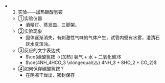 -
  1. 实验——加热碳酸氢铵
	- ①实验仪器
		- 酒精灯、蒸发皿、三脚架。
	- ②实验现象
		- 固体逐渐消失，有刺激性气味的气体产生，试管内壁有水雾，澄清石灰水变浑浊。
	- ③反应的文字表达式
		- $\ce{碳酸氢铵 ->[加热] 氨气 + 水 + 二氧化碳}$
		- $\ce{4NH_4HCO_3 \xlongequal{△} 4NH_3 + 8HO_2 + CO_2}$
	- ④如何保存碳酸氢铵？
		- 在阴凉干燥出、密封保存